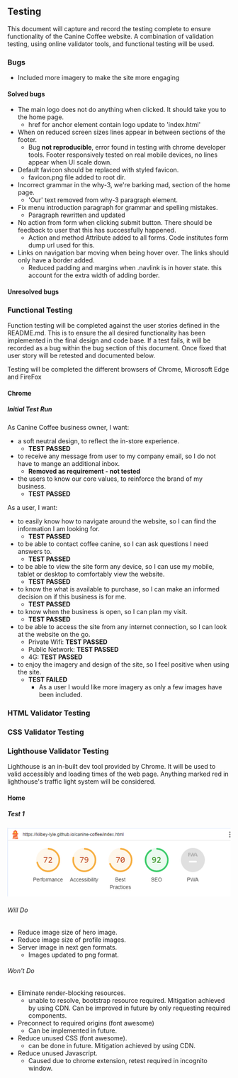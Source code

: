 ## Testing
This document will capture and record the testing complete to ensure functionality of the Canine Coffee website.  A combination of validation testing, using online validator tools, and functional testing will be used.
### Bugs
- Included more imagery to make the site more engaging

#### Solved bugs
- The main logo does not do anything when clicked. It should take you to the home page.
    - href for anchor element contain logo update to 'index.html'
- When on reduced screen sizes lines appear in between sections of the footer.
    - Bug **not reproducible**, error found in testing with chrome developer tools. Footer responsively tested on real mobile devices, no lines appear when UI scale down.
- Default favicon should be replaced with styled favicon.
    - favicon.png file added to root dir. 
- Incorrect grammar in the why-3, we're barking mad, section of the home page.
    - 'Our' text removed from why-3 paragraph element.
- Fix menu introduction paragraph for grammar and spelling mistakes.
    - Paragraph rewritten and updated
- No action from form when clicking submit button. There should be feedback to user that this has successfully happened.
    - Action and method Attribute added to all forms. Code institutes form dump url used for this. 
- Links on navigation bar moving when being hover over. The links should only have a border added.
    - Reduced padding and margins when .navlink is in hover state. this account for the extra width of adding border. 



#### Unresolved bugs


### Functional Testing

Function testing will be completed against the user stories defined in the README.md. This is to ensure the all desired functionality has been implemented in the final design and code base. If a test fails, it will be recorded as a bug within the bug section of this document. Once fixed that user story will be retested and documented below. 

Testing will be completed the different browsers of Chrome, Microsoft Edge and FireFox
#### Chrome
##### Initial Test Run

As Canine Coffee business owner, I want:
- a soft neutral design, to reflect the in-store experience.
    - **TEST PASSED**
- to receive any message from user to my company email, so I do not have to mange an additional inbox.
    - **Removed as requirement - not tested**
- the users to know our core values, to reinforce the brand of my business.
    - **TEST PASSED**

As a user, I want: 
- to easily know how to navigate around the website, so I can find the information I am looking for.
    - **TEST PASSED**
- to be able to contact coffee canine, so I can ask questions I need answers to.
    - **TEST PASSED**
- to be able to view the site form any device, so I can use my mobile, tablet or desktop to comfortably view the website.
    - **TEST PASSED**
- to know the what is available to purchase, so I can make an informed decision on if this business is for me.
    - **TEST PASSED**
- to know when the business is open, so I can plan my visit.
    - **TEST PASSED**
- to be able to access the site from any internet connection, so I can look at the website on the go.
    - Private Wifi: **TEST PASSED**
    - Public Network: **TEST PASSED**
    - 4G: **TEST PASSED**
- to enjoy the imagery and design of the site, so I feel positive when using the site.
    - **TEST FAILED**
        - As a user I would like more imagery as only a few images have been included. 

### HTML Validator Testing

### CSS Validator Testing

### Lighthouse Validator Testing

Lighthouse is an in-built dev tool provided by Chrome. It will be used to valid accessibly and loading times of the web page. Anything marked red in lighthouse's traffic light system will be considered. 

#### Home
##### Test 1
![Lighthouse results test 1](./assets/readme-imgs/lighthouse-test1.png)
###### Will Do
- Reduce image size of hero image.
- Reduce image size of profile images.
- Server image in next gen formats.
    - Images updated to png format.
###### Won't Do
- Eliminate render-blocking resources.
    - unable to resolve, bootstrap resource required. Mitigation achieved by using CDN. Can be improved in future by only requesting required components.
- Preconnect to required origins (font awesome)
    - Can be implemented in future.
- Reduce unused CSS (font awesome).
    - can be done in future. Mitigation achieved by using CDN.
- Reduce unused Javascript.
    - Caused due to chrome extension, retest required in incognito window.


